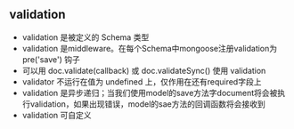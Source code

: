 ## validation

* validation 是被定义的 Schema 类型
* validation 是middleware。在每个Schema中mongoose注册validation为 pre('save') 钩子
* 可以用 doc.validate(callback) 或 doc.validateSync() 使用 validation
* validator 不运行在值为 undefined 上，仅作用在还有required字段上
* validation 是异步递归；当我们使用model的save方法字document将会被执行validation，如果出现错误，model的sae方法的回调函数将会接收到
* validation 可自定义